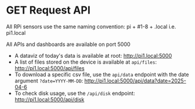 # GET Request API

All RPi sensors use the same naming convention: pi + #1-8 + .local i.e. pi1.local

All APIs and dashboards are available on port 5000

* A dataviz of today's data is available at root: <a href="http://pi1.local:5000" target="_blank">http://pi1.local:5000</a>
* A list of files stored on the device is available at `api/files`: <a href="http://pi1.local:5000/api/files" target="_blank">http://pi1.local:5000/api/files</a>
* To download a specific csv file, use the `api/data` endpoint with the date argument `?date=YYYY-MM-DD`: <a href="http://pi1.local:5000/api/data?date=2025-04-6" target="_blank">http://pi1.local:5000/api/data?date=2025-04-6</a>
* To check disk usage, use the `/api/disk` endpoint: <a href="http://pi1.local:5000/api/disk" target="_blank">http://pi1.local:5000/api/disk</a>
